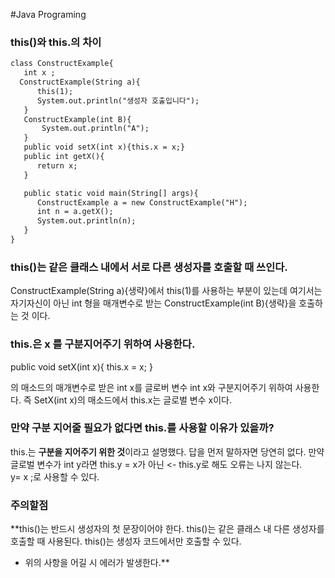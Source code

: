 #Java Programing



### this()와 this.의 차이


```markdown
class ConstructExample{
   int x ;
  ConstructExample(String a){
      this(1);
      System.out.println("생성자 호출입니다");
   }
   ConstructExample(int B){
       System.out.println("A");
   }
   public void setX(int x){this.x = x;}
   public int getX(){
      return x;
   }

   public static void main(String[] args){
      ConstructExample a = new ConstructExample("H");
      int n = a.getX();
      System.out.println(n);
   }
}
```

### this()는 같은 클래스 내에서 서로 다른 생성자를 호출할 때 쓰인다.

ConstructExample(String a){생략}에서 this(1)를 사용하는 부분이 있는데 
여기서는 자기자신이 아닌 int 형을 매개변수로 받는 ConstructExample(int B){생략}을 호출하는 것 이다.



### this.은 x 를 구분지어주기 위하여 사용한다.

public void setX(int x){
this.x = x;
}

의 매소드의 매개변수로 받은 int x를 글로버 변수 int x와 구분지어주기 위하여 사용한다.
즉 SetX(int x)의 매소드에서 this.x는 글로벌 변수 x이다.

### 만약 구분 지어줄 필요가 없다면 this.를 사용할 이유가 있을까?
this.는 **구분을 지어주기 위한 것**이라고 설명했다.
답을 먼저 말하자면
당연히 없다.
만약 글로벌 변수가 int y라면
this.y = x가 아닌 <- this.y로 해도 오류는 나지 않는다.                                     
y= x ;로 사용할 수 있다.



### 주의할점
**this()는 반드시 생성자의 첫 문장이어야 한다.
this()는 같은 클래스 내 다른 생성자를 호출할 때 사용된다.
this()는 생성자 코드에서만 호출할 수 있다.
- 위의 사항을 어길 시 에러가 발생한다.**
